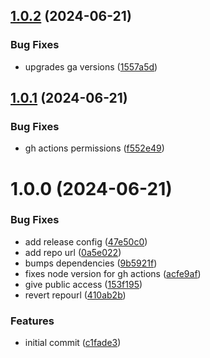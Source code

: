 ## [1.0.2](https://github.com/AndreVarandas/piston/compare/v1.0.1...v1.0.2) (2024-06-21)


### Bug Fixes

* upgrades ga versions ([1557a5d](https://github.com/AndreVarandas/piston/commit/1557a5d0443c46cfaa4c86b7e27816407a3195d2))

## [1.0.1](https://github.com/AndreVarandas/piston/compare/v1.0.0...v1.0.1) (2024-06-21)


### Bug Fixes

* gh actions permissions ([f552e49](https://github.com/AndreVarandas/piston/commit/f552e4928613c8d46917c3c3e4ba3d78f6af05c4))

# 1.0.0 (2024-06-21)


### Bug Fixes

* add release config ([47e50c0](https://github.com/AndreVarandas/piston/commit/47e50c04928c454c7ef0421feeaf3c33fdef4716))
* add repo url ([0a5e022](https://github.com/AndreVarandas/piston/commit/0a5e022b4e36f601ea8c27ee7e17ce1ed93df474))
* bumps dependencies ([9b5921f](https://github.com/AndreVarandas/piston/commit/9b5921f360db19e67dcf7825a972029f1712244a))
* fixes node version for gh actions ([acfe9af](https://github.com/AndreVarandas/piston/commit/acfe9af29c78adbe419a884204e40afcb5f3c302))
* give public access ([153f195](https://github.com/AndreVarandas/piston/commit/153f19543dc19c834f6e3a82c10917303c4882e4))
* revert repourl ([410ab2b](https://github.com/AndreVarandas/piston/commit/410ab2b83fe1af7baaeca93969b2dc700603558b))


### Features

* initial commit ([c1fade3](https://github.com/AndreVarandas/piston/commit/c1fade332f2fd405f19b1424c2939b1da9f6bdca))
